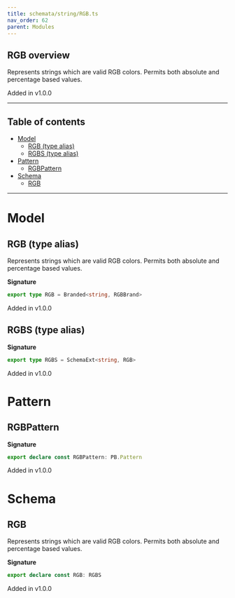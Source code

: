 ```yaml
---
title: schemata/string/RGB.ts
nav_order: 62
parent: Modules
---
```


## RGB overview

Represents strings which are valid RGB colors. Permits both absolute and percentage based values.

Added in v1.0.0

---

<h2 class="text-delta">Table of contents</h2>

- [Model](#model)
  - [RGB (type alias)](#rgb-type-alias)
  - [RGBS (type alias)](#rgbs-type-alias)
- [Pattern](#pattern)
  - [RGBPattern](#rgbpattern)
- [Schema](#schema)
  - [RGB](#rgb)

---

# Model

## RGB (type alias)

Represents strings which are valid RGB colors. Permits both absolute and percentage based values.

**Signature**

```ts
export type RGB = Branded<string, RGBBrand>
```

Added in v1.0.0

## RGBS (type alias)

**Signature**

```ts
export type RGBS = SchemaExt<string, RGB>
```

Added in v1.0.0

# Pattern

## RGBPattern

**Signature**

```ts
export declare const RGBPattern: PB.Pattern
```

Added in v1.0.0

# Schema

## RGB

Represents strings which are valid RGB colors. Permits both absolute and percentage based values.

**Signature**

```ts
export declare const RGB: RGBS
```

Added in v1.0.0

